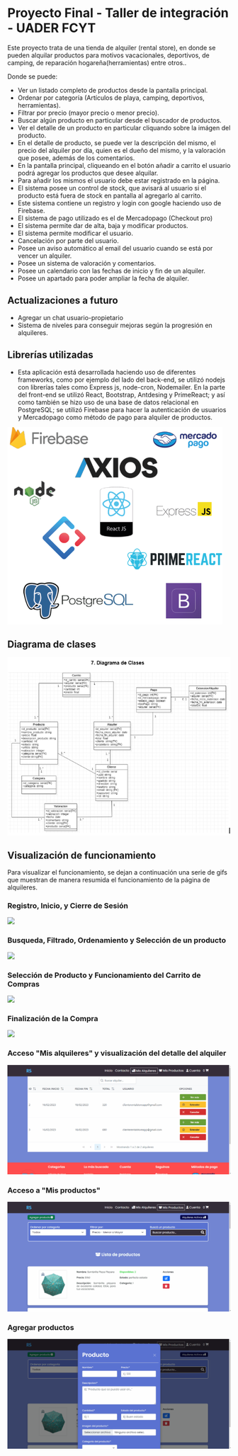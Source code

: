 # Proyecto Final - Taller de integración - UADER FCYT 

Este proyecto trata de una tienda de alquiler (rental store), en donde se pueden alquilar productos para motivos vacacionales, deportivos, de camping, de reparación hogareña(herramientas) entre otros.. 

Donde se puede:
- Ver un listado completo de productos desde la pantalla principal.
- Ordenar por categoría (Artículos de playa, camping, deportivos, herramientas).
- Filtrar por precio (mayor precio o menor precio).
- Buscar algún producto en particular desde el buscador de productos.
- Ver el detalle de un producto en particular cliquando sobre la imágen del producto.
- En el detalle de producto, se puede ver la descripción del mismo, el precio del alquiler por día, quien es el dueño del mismo, y la valoración que posee, además de los comentarios.
- En la pantalla principal, cliqueando en el botón añadir a carrito el usuario podrá agregar los productos que desee alquilar.
- Para añadir los mismos el usuario debe estar registrado en la página.
- El sistema posee un control de stock, que avisará al usuario si el producto está fuera de stock en pantalla al agregarlo al carrito.
- Este sistema contiene un registro y login con google haciendo uso de Firebase.
- El sistema de pago utilizado es el de Mercadopago (Checkout pro)
- El sistema permite dar de alta, baja y modificar productos.
- El sistema permite modificar el usuario.
- Cancelación por parte del usuario.
- Posee un aviso automático al email del usuario cuando se está por vencer un alquiler.
- Posee un sistema de valoración y comentarios.
- Posee un calendario con las fechas de inicio y fin de un alquiler.
- Posee un apartado para poder ampliar la fecha de alquiler.

## Actualizaciones a futuro

- Agregar un chat usuario-propietario
- Sistema de niveles para conseguir mejoras según la progresión en alquileres.


## Librerías utilizadas

- Esta aplicación está desarrollada haciendo uso de diferentes frameworks, como por ejemplo del lado del back-end, se utilizó nodejs con librerías tales como Express js, node-cron, Nodemailer. En la parte del front-end se utilizó React, Bootstrap, Antdesing y PrimeReact; y así como también se hizo uso de una base de datos relacional en PostgreSQL; se utilizó Firebase para hacer la autenticación de usuarios y Mercadopago como método de pago para alquiler de productos.

![](front/public/librerias.PNG)

## Diagrama de clases

![](front/public/diagrama-de-clases.PNG)

## Visualización de funcionamiento

Para visualizar el funcionamiento, se dejan a continuación una serie de gifs que muestran de manera resumida el funcionamiento de la página de alquileres.

### Registro, Inicio, y Cierre de Sesión

![](front/public/Registro%2C%20Inicio%2C%20y%20Cierre%20de%20Sesi%C3%B3n.gif)

### Busqueda, Filtrado, Ordenamiento y Selección de un producto
![](front/public/Busqueda%2Cfiltrado%2Cordenamiento%20y%20selecci%C3%B3n%20de%20un%20producto.gif)

### Selección de Producto y Funcionamiento del Carrito de Compras
![](front/public/Selecci%C3%B3ndeproductoyfuncionamientodelcarritodecompras.gif)

### Finalización de la Compra
![](front/public/Finalizaci%C3%B3ndelacompra.gif)

### Acceso "Mis alquileres" y visualización del detalle del alquiler
![](front/public/Accesomisalquileres.gif)

### Acceso a "Mis productos"
![](front/public/misproductos.gif)

### Agregar productos
![](front/public/agregarproducto.gif)